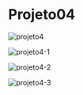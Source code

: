 # Projeto04

![projeto4](https://user-images.githubusercontent.com/59376552/75191036-5b4c5f80-5730-11ea-9dab-c8049ca8607d.PNG)

![projeto4-1](https://user-images.githubusercontent.com/59376552/75191039-5c7d8c80-5730-11ea-9a1d-871eb9fd3925.PNG)

![projeto4-2](https://user-images.githubusercontent.com/59376552/75191044-5daeb980-5730-11ea-9a5c-ce62392c0c7d.PNG)

![projeto4-3](https://user-images.githubusercontent.com/59376552/75191045-5daeb980-5730-11ea-8c22-1d47e927fa23.PNG)
